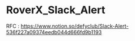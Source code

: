 # RoverX_Slack_Alert

RFC : https://www.notion.so/defyclub/Slack-Alert-536f227a09374eedb044d666fd9b1193

